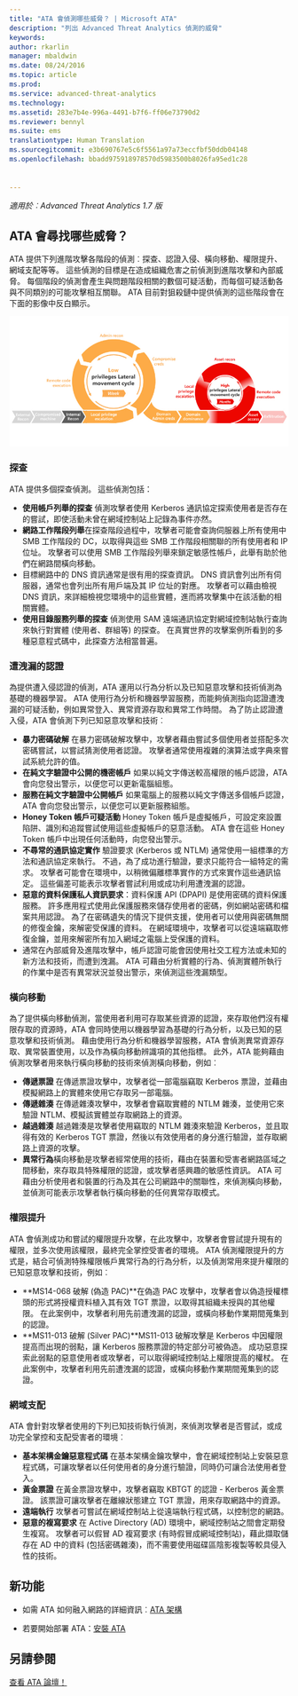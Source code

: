 ```yaml
---
title: "ATA 會偵測哪些威脅？ | Microsoft ATA"
description: "列出 Advanced Threat Analytics 偵測的威脅"
keywords: 
author: rkarlin
manager: mbaldwin
ms.date: 08/24/2016
ms.topic: article
ms.prod: 
ms.service: advanced-threat-analytics
ms.technology: 
ms.assetid: 283e7b4e-996a-4491-b7f6-ff06e73790d2
ms.reviewer: bennyl
ms.suite: ems
translationtype: Human Translation
ms.sourcegitcommit: e3b690767e5c6f5561a97a73eccfbf50ddb04148
ms.openlocfilehash: bbadd975918978570d5983500b8026fa95ed1c28


---
```


*適用於︰Advanced Threat Analytics 1.7 版*

## ATA 會尋找哪些威脅？

ATA 提供下列進階攻擊各階段的偵測︰探查、認證入侵、橫向移動、權限提升、網域支配等等。 這些偵測的目標是在造成組織危害之前偵測到進階攻擊和內部威脅。
每個階段的偵測會產生與問題階段相關的數個可疑活動，而每個可疑活動各與不同類別的可能攻擊相互關聯。
ATA 目前對狙殺鏈中提供偵測的這些階段會在下面的影像中反白顯示。

![ATA 著重在攻擊狙殺鏈中的橫向活動](media/attack-kill-chain-small.jpg)


### 探查
ATA 提供多個探查偵測。 這些偵測包括：
-   **使用帳戶列舉的探查** 偵測攻擊者使用 Kerberos 通訊協定探索使用者是否存在的嘗試，即使活動未曾在網域控制站上記錄為事件亦然。
-   **網路工作階段列舉**在探查階段過程中，攻擊者可能會查詢伺服器上所有使用中 SMB 工作階段的 DC，以取得與這些 SMB 工作階段相關聯的所有使用者和 IP 位址。 攻擊者可以使用 SMB 工作階段列舉來鎖定敏感性帳戶，此舉有助於他們在網路間橫向移動。
-    目標網路中的 DNS 資訊通常是很有用的探查資訊。 DNS 資訊會列出所有伺服器，通常也會列出所有用戶端及其 IP 位址的對應。 攻擊者可以藉由檢視 DNS 資訊，來詳細檢視您環境中的這些實體，進而將攻擊集中在該活動的相關實體。
-   **使用目錄服務列舉的探查** 偵測使用 SAM 遠端通訊協定對網域控制站執行查詢來執行對實體 (使用者、群組等) 的探查。 在真實世界的攻擊案例所看到的多種惡意程式碼中，此探查方法相當普遍。 


### 遭洩漏的認證
為提供遭入侵認證的偵測，ATA 運用以行為分析以及已知惡意攻擊和技術偵測為基礎的機器學習。
ATA 使用行為分析和機器學習服務，而能夠偵測指向認證遭洩漏的可疑活動，例如異常登入、異常資源存取和異常工作時間。 為了防止認證遭入侵，ATA 會偵測下列已知惡意攻擊和技術︰
-   **暴力密碼破解** 在暴力密碼破解攻擊中，攻擊者藉由嘗試多個使用者並搭配多次密碼嘗試，以嘗試猜測使用者認證。 攻擊者通常使用複雜的演算法或字典來嘗試系統允許的值。
-   **在純文字驗證中公開的機密帳戶** 如果以純文字傳送較高權限的帳戶認證，ATA 會向您發出警示，以便您可以更新電腦組態。
-   **服務在純文字驗證中公開帳戶** 如果電腦上的服務以純文字傳送多個帳戶認證，ATA 會向您發出警示，以便您可以更新服務組態。
-   **Honey Token 帳戶可疑活動** Honey Token 帳戶是虛擬帳戶，可設定來設置陷阱、識別和追蹤嘗試使用這些虛擬帳戶的惡意活動。 ATA 會在這些 Honey Token 帳戶中出現任何活動時，向您發出警示。
-   **不尋常的通訊協定實作** 驗證要求 (Kerberos 或 NTLM) 通常使用一組標準的方法和通訊協定來執行。 不過，為了成功進行驗證，要求只能符合一組特定的需求。 攻擊者可能會在環境中，以稍微偏離標準實作的方式來實作這些通訊協定。 這些偏差可能表示攻擊者嘗試利用或成功利用遭洩漏的認證。
-   **惡意的資料保護私人資訊要求**：資料保護 API (DPAPI) 是使用密碼的資料保護服務。 許多應用程式使用此保護服務來儲存使用者的密碼，例如網站密碼和檔案共用認證。 為了在密碼遺失的情況下提供支援，使用者可以使用與密碼無關的修復金鑰，來解密受保護的資料。 在網域環境中，攻擊者可以從遠端竊取修復金鑰，並用來解密所有加入網域之電腦上受保護的資料。
-    通常在內部威脅及進階攻擊中，帳戶認證可能會因使用社交工程方法或未知的新方法和技術，而遭到洩漏。 ATA 可藉由分析實體的行為、偵測實體所執行的作業中是否有異常狀況並發出警示，來偵測這些洩漏類型。

### 橫向移動
為了提供橫向移動偵測，當使用者利用可存取某些資源的認證，來存取他們沒有權限存取的資源時，ATA 會同時使用以機器學習為基礎的行為分析，以及已知的惡意攻擊和技術偵測。
藉由使用行為分析和機器學習服務，ATA 會偵測異常資源存取、異常裝置使用，以及作為橫向移動辨識項的其他指標。
此外，ATA 能夠藉由偵測攻擊者用來執行橫向移動的技術來偵測橫向移動，例如︰
-   **傳遞票證** 在傳遞票證攻擊中，攻擊者從一部電腦竊取 Kerberos 票證，並藉由模擬網路上的實體來使用它存取另一部電腦。
-   **傳遞雜湊** 在傳遞雜湊攻擊中，攻擊者會竊取實體的 NTLM 雜湊，並使用它來驗證 NTLM、模擬該實體並存取網路上的資源。
-   **越過雜湊** 越過雜湊是攻擊者使用竊取的 NTLM 雜湊來驗證 Kerberos，並且取得有效的 Kerberos TGT 票證，然後以有效使用者的身分進行驗證，並存取網路上資源的攻擊。
-   **異常行為**橫向移動是攻擊者經常使用的技術，藉由在裝置和受害者網路區域之間移動，來存取具特殊權限的認證，或攻擊者感興趣的敏感性資訊。 ATA 可藉由分析使用者和裝置的行為及其在公司網路中的關聯性，來偵測橫向移動，並偵測可能表示攻擊者執行橫向移動的任何異常存取模式。

### 權限提升
ATA 會偵測成功和嘗試的權限提升攻擊，在此攻擊中，攻擊者會嘗試提升現有的權限，並多次使用該權限，最終完全掌控受害者的環境。
ATA 偵測權限提升的方式是，結合可偵測特殊權限帳戶異常行為的行為分析，以及偵測常用來提升權限的已知惡意攻擊和技術，例如︰
-   **MS14-068 破解 (偽造 PAC)**在偽造 PAC 攻擊中，攻擊者會以偽造授權標頭的形式將授權資料植入其有效 TGT 票證，以取得其組織未授與的其他權限。 在此案例中，攻擊者利用先前遭洩漏的認證，或橫向移動作業期間蒐集到的認證。
-   **MS11-013 破解 (Silver PAC)**MS11-013 破解攻擊是 Kerberos 中因權限提高而出現的弱點，讓 Kerberos 服務票證的特定部分可被偽造。 成功惡意探索此弱點的惡意使用者或攻擊者，可以取得網域控制站上權限提高的權杖。 在此案例中，攻擊者利用先前遭洩漏的認證，或橫向移動作業期間蒐集到的認證。

### 網域支配
ATA 會針對攻擊者使用的下列已知技術執行偵測，來偵測攻擊者是否嘗試，或成功完全掌控和支配受害者的環境︰
-   **基本架構金鑰惡意程式碼** 在基本架構金鑰攻擊中，會在網域控制站上安裝惡意程式碼，可讓攻擊者以任何使用者的身分進行驗證，同時仍可讓合法使用者登入。
-   **黃金票證** 在黃金票證攻擊中，攻擊者竊取 KBTGT 的認證 - Kerberos 黃金票證。 該票證可讓攻擊者在離線狀態建立 TGT 票證，用來存取網路中的資源。
-   **遠端執行** 攻擊者可嘗試在網域控制站上從遠端執行程式碼，以控制您的網路。
-   **惡意的複寫要求** 在 Active Directory (AD) 環境中，網域控制站之間會定期發生複寫。 攻擊者可以假冒 AD 複寫要求 (有時假冒成網域控制站)，藉此擷取儲存在 AD 中的資料 (包括密碼雜湊)，而不需要使用磁碟區陰影複製等較具侵入性的技術。


## 新功能

-   如需 ATA 如何融入網路的詳細資訊︰[ATA 架構](/advanced-threat-analytics/plan-design/ata-architecture)

-   若要開始部署 ATA：[安裝 ATA](/advanced-threat-analytics/deploy-use/install-ata)

## 另請參閱
[查看 ATA 論壇！](https://social.technet.microsoft.com/Forums/security/home?forum=mata)



<!--HONumber=Aug16_HO5-->


